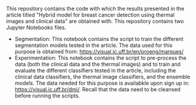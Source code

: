 This repository contains the code with which the results presented in the article titled "Hybrid model for breast cancer detection using thermal images and clinical data" are obtained with.
This repository contains two Jupyter Notebooks files.
  - Segmentation:    This notebook contains the script to train the different segmentation models tested in the article. The data used for this purpose is obtained from: https://visual.ic.uff.br/en/proeng/marques/
  - Experimentation: This notebook contains the script to pre-process the data (both the clinical data and the thermal images) and to train and evaluate the different classifiers tested in the article, including the clinical data classifiers,
                     the thermal image classifiers, and the ensemble models. The data needed for this purpose is availabkle upon sign up in: https://visual.ic.uff.br/dmi/. Recall that the data need to be cleansed before running the scripts.

